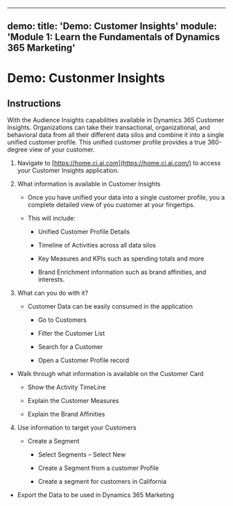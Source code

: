 
---
demo:
    title: 'Demo: Customer Insights'
    module: 'Module 1: Learn the Fundamentals of Dynamics 365 Marketing'
---

# Demo: Custonmer Insights

## Instructions

With the Audience Insights capabilities available in Dynamics 365 Customer Insights. Organizations can take their transactional, organizational, and behavioral data from all their different data silos and combine it into a single unified customer profile. This unified customer profile provides a true 360-degree view of your customer. 

 

1. Navigate to [https://home.ci.ai.com](https://home.ci.ai.com/) to access your Customer Insights application.

 

2. What information is available in Customer Insights

	- Once you have unified your data into a single customer profile, you a complete detailed view of you customer at your fingertips. 

	- This will include: 

		- Unified Customer Profile Details

		- Timeline of Activities across all data silos

		- Key Measures and KPIs such as spending totals and more

		- Brand Enrichment information such as brand affinities, and interests. 

 

3. What can you do with it?

	- Customer Data can be easily consumed in the application

		- Go to Customers

		- Filter the Customer List

		- Search for a Customer

		- Open a Customer Profile record

 

- Walk through what information is available on the Customer Card

	- Show the Activity TimeLine

	- Explain the Customer Measures

	- Explain the Brand Affinities

 

4. Use information to target your Customers

	- Create a Segment

		- Select Segments – Select New

		- Create a Segment from a customer Profile

		- Create a segment for customers in California

- Export the Data to be used in Dynamics 365 Marketing

 
